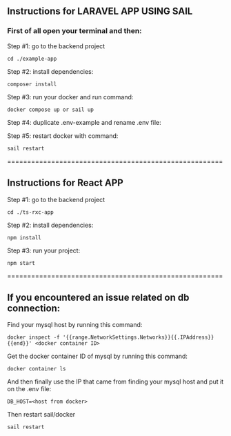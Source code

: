 ## Instructions for LARAVEL APP USING SAIL

### First of all open your terminal and then:

Step #1: go to the backend project

```
cd ./example-app
```

Step #2: install dependencies:

```
composer install
```

Step #3: run your docker and run command:

```
docker compose up or sail up
```

Step #4: duplicate .env-example and rename .env file:

Step #5: restart docker with command:

```
sail restart
```

======================================================

## Instructions for React APP

Step #1: go to the backend project

```
cd ./ts-rxc-app
```

Step #2: install dependencies:

```
npm install
```

Step #3: run your project:

```
npm start
```


======================================================

## If you encountered an issue related on db connection:

Find your mysql host by running this command:

```
docker inspect -f '{{range.NetworkSettings.Networks}}{{.IPAddress}}{{end}}' <docker container ID>
```

Get the docker container ID of mysql by running this command:

```
docker container ls
```

And then finally use the IP that came from finding your mysql host and put it on the .env file:

```
DB_HOST=<host from docker>
```

Then restart sail/docker

```
sail restart
```
